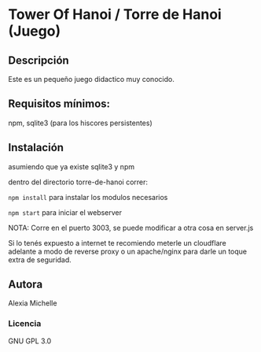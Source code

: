# Tower Of Hanoi / Torre de Hanoi (Juego)


## Descripción

Este es un pequeño juego didactico muy conocido. 



## Requisitos mínimos:

npm, sqlite3 (para los hiscores persistentes)



## Instalación

asumiendo que ya existe sqlite3 y npm

dentro del directorio torre-de-hanoi correr:

```npm install``` para instalar los modulos necesarios

```npm start``` para iniciar el webserver


NOTA: Corre en el puerto 3003, se puede modificar a otra cosa en server.js


Si lo tenés expuesto a internet te recomiendo meterle un cloudflare adelante a modo de reverse proxy o un apache/nginx para darle un toque extra de seguridad.


## Autora

Alexia Michelle 


### Licencia

GNU GPL 3.0


